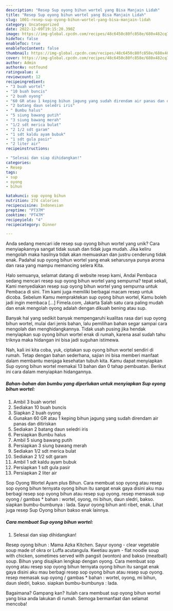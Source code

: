 ```yaml
---
description: "Resep Sup oyong bihun wortel yang Bisa Manjain Lidah"
title: "Resep Sup oyong bihun wortel yang Bisa Manjain Lidah"
slug: 1001-resep-sup-oyong-bihun-wortel-yang-bisa-manjain-lidah
category: Uncategorized
date: 2022-12-09T19:15:20.390Z
image: https://img-global.cpcdn.com/recipes/48c6450c80fc858e/680x482cq70/sup-oyong-bihun-wortel-foto-resep-utama.jpg
hideToc: false
enableToc: true
enableTocContent: false
thumbnail: https://img-global.cpcdn.com/recipes/48c6450c80fc858e/680x482cq70/sup-oyong-bihun-wortel-foto-resep-utama.jpg
cover: https://img-global.cpcdn.com/recipes/48c6450c80fc858e/680x482cq70/sup-oyong-bihun-wortel-foto-resep-utama.jpg
author: Admin
authorAv: notfound
ratingvalue: 4
reviewcount: 12
recipeingredient:
- "3 buah wortel"
- "10 buah buncis"
- "2 buah oyong"
- "60 GR atau 1 keping bihun jagung yang sudah direndam air panas dan ditiriskan"
- "2 batang daun seledri iris"
- " Bumbu halus"
- "5 siung bawang putih"
- "3 siung bawang merah"
- "1/2 sdt merica bulat"
- "2 1/2 sdt garam"
- "1 sdt kaldu ayam bubuk"
- "1 sdt gula pasir"
- "2 liter air"
recipeinstructions:

- "Selesai dan siap dihidangkan!"
categories:
- Resep
tags:
- sup
- oyong
- bihun

katakunci: sup oyong bihun 
nutrition: 274 calories
recipecuisine: Indonesian
preptime: "PT37M"
cooktime: "PT47M"
recipeyield: "4"
recipecategory: Dinner

---
```





Anda sedang mencari ide resep sup oyong bihun wortel yang unik? Cara menyiapkannya sangat tidak susah dan tidak juga mudah. Jika keliru mengolah maka hasilnya tidak akan memuaskan dan justru cenderung tidak enak. Padahal sup oyong bihun wortel yang enak seharusnya punya aroma dan rasa yang mampu memancing selera Kita.





Halo semuanya, selamat datang di website resep kami, Andai Pembaca sedang mencari resep sup oyong bihun wortel yang sempurna? tepat sekali, Kami menyediakan resep sup oyong bihun wortel yang sempurna untuk Pembaca di sini. Tim kami juga memiliki berbagai macam resep untuk dicoba. Sebelum Kamu mempraktekan sup oyong bihun wortel, Kamu boleh jadi ingin membaca […] Fimela.com, Jakarta Salah satu cara paling mudah dan enak mengolah oyong adalah dengan dikuah bening atau sup.

Banyak hal yang sedikit banyak mempengaruhi kualitas rasa dari sup oyong bihun wortel, mulai dari jenis bahan, lalu pemilihan bahan segar sampai cara mengolah dan menghidangkannya. Tidak usah pusing jika hendak menyiapkan sup oyong bihun wortel enak di rumah, karena asal sudah tahu triknya maka hidangan ini bisa jadi suguhan istimewa.






Nah, kali ini kita coba, yuk, ciptakan sup oyong bihun wortel sendiri di rumah. Tetap dengan bahan sederhana, sajian ini bisa memberi manfaat dalam membantu menjaga kesehatan tubuh kita. Kamu dapat menyiapkan Sup oyong bihun wortel memakai 13 bahan dan 0 tahap pembuatan. Berikut ini cara dalam menyiapkan hidangannya.

<!--inarticleads1-->

##### Bahan-bahan dan bumbu yang diperlukan untuk menyiapkan Sup oyong bihun wortel:

1. Ambil 3 buah wortel
1. Sediakan 10 buah buncis
1. Siapkan 2 buah oyong
1. Gunakan 60 GR atau 1 keping bihun jagung yang sudah direndam air panas dan ditiriskan
1. Sediakan 2 batang daun seledri iris
1. Persiapkan  Bumbu halus
1. Ambil 5 siung bawang putih
1. Persiapkan 3 siung bawang merah
1. Sediakan 1/2 sdt merica bulat
1. Sediakan 2 1/2 sdt garam
1. Ambil 1 sdt kaldu ayam bubuk
1. Persiapkan 1 sdt gula pasir
1. Persiapkan 2 liter air


Sop Oyong Wortel Ayam plus Bihun. Cara membuat sop oyong atau resep sop oyong bihun ternyata oyong bihun itu sangat enak gaya disini aku mau berbagi resep sop oyong bihun atau resep sup oyong. resep memasak sup oyong / gambas * bahan : wortel, oyong, mi bihun, daun sledri, bakso. siapkan bumbu-bumbunya : lada. Sayur oyong bihun anti ribet, enak. Lihat juga resep Sup Oyong bihun bakso enak lainnya. 

<!--inarticleads2-->

##### Cara membuat Sup oyong bihun wortel:


1. Selesai dan siap dihidangkan!

Resep oyong bihun : Mama Azka Kitchen. Sayur oyong - clear vegetable soup made of okra or Luffa acutangula. Kwetiau ayam - flat noodle soup with chicken, sometimes served with pangsit (wonton) and bakso (meatball) soup. Bihun yang disajikan lengkap dengan oyong. Cara membuat sop oyong atau resep sop oyong bihun ternyata oyong bihun itu sangat enak gaya disini aku mau berbagi resep sop oyong bihun atau resep sup oyong. resep memasak sup oyong / gambas * bahan : wortel, oyong, mi bihun, daun sledri, bakso. siapkan bumbu-bumbunya : lada. 

Bagaimana? Gampang kan? Itulah cara membuat sup oyong bihun wortel yang bisa anda lakukan di rumah. Semoga bermanfaat dan selamat mencoba!
